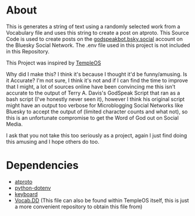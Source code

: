 # About
This is generates a string of text using a randomly selected work from a Vocabulary file and uses this string to create a post on atproto. This Source Code is used to create posts on the [godspeakbot.bsky.social](godspeakbot.bsky.social) account on the Bluesky Social Network.
The .env file used in this project is not included in this Repository.

This Project was inspired by [TempleOS](https://templeos.org/)

Why did I make this? I think it's because I thought it'd be funny/amusing.
Is it Accurate? I'm not sure, I think it's not and if I can find the time to improve that I might, a lot of sources online have been convincing me this isn't accurate to the output of Terry A. Davis's GodSpeak Script that ran as a bash script (I've honestly never seen it), however I think his original script might have an output too verbose for Microblogging Social Networks like Bluesky to accept the output of (limited character counts and what not), so this is an unfortunate compromise to get the Word of God out on Social Media.

I ask that you not take this too seriously as a project, again I just find doing this amusing and I hope others do too.
# Dependencies
- [atproto](https://pypi.org/project/atproto/)
- [python-dotenv](https://pypi.org/project/python-dotenv/) 
- [keyboard](https://pypi.org/project/keyboard/) 
- [Vocab.DD](https://github.com/cia-foundation/TempleOS/blob/archive/Adam/God/Vocab.DD) (This file can also be found within TempleOS itself, this is just a more convenient repository to obtain this file from)